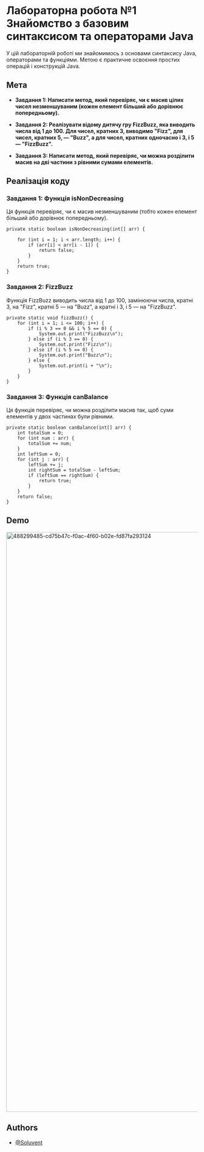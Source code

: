 # Лабораторна робота №1  Знайомство з базовим синтаксисом та операторами Java
У цій лабораторній роботі ми знайомимось з основами синтаксису Java, операторами та функціями. Метою є практичне освоєння простих операцій і конструкцій Java.


## Мета

- **Завдання 1: Написати метод, який перевіряє, чи є масив цілих чисел незменшуваним (кожен елемент більший або дорівнює попередньому).**

- **Завдання 2: Реалізувати відому дитячу гру FizzBuzz, яка виводить числа від 1 до 100. Для чисел, кратних 3, виводимо "Fizz", для чисел, кратних 5, — "Buzz", а для чисел, кратних одночасно і 3, і 5 — "FizzBuzz".**

- **Завдання 3: Написати метод, який перевіряє, чи можна розділити масив на дві частини з рівними сумами елементів.**
## Реалізація коду

### Завдання 1: Функція isNonDecreasing

Ця функція перевіряє, чи є масив незменшуваним (тобто кожен елемент більший або дорівнює попередньому).

```
private static boolean isNonDecreasing(int[] arr) { 
    
    for (int i = 1; i < arr.length; i++) {
        if (arr[i] < arr[i - 1]) {
            return false;
        }
    }
    return true;
}
```
### Завдання 2: FizzBuzz

Функція FizzBuzz виводить числа від 1 до 100, замінюючи числа, кратні 3, на "Fizz", кратні 5 — на "Buzz", а кратні і 3, і 5 — на "FizzBuzz".

```
private static void fizzBuzz() {
    for (int i = 1; i <= 100; i++) {
        if (i % 3 == 0 && i % 5 == 0) {
            System.out.print("FizzBuzz\n");
        } else if (i % 3 == 0) {
            System.out.print("Fizz\n");
        } else if (i % 5 == 0) {
            System.out.print("Buzz\n");
        } else {
            System.out.print(i + "\n");
        }
    }
}
```
### Завдання 3: Функція canBalance

Ця функція перевіряє, чи можна розділити масив так, щоб суми елементів у двох частинах були рівними.

```
private static boolean canBalance(int[] arr) {
    int totalSum = 0;
    for (int num : arr) {
        totalSum += num;
    }
    int leftSum = 0;
    for (int j : arr) {
        leftSum += j;
        int rightSum = totalSum - leftSum;
        if (leftSum == rightSum) {
            return true;
        }
    }
    return false;
}
```
## Demo

<img width="2560" height="1528" alt="488299485-cd75b47c-f0ac-4f60-b02e-fd87fa293124" src="https://github.com/user-attachments/assets/8e140f48-af08-46fd-b2c9-fe0257706a01" />

## Authors

- [@Soluvent](https://github.com/Soluvent)

